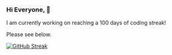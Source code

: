 ### Hi Everyone, 👋

I am currently working on reaching a 100 days of coding streak!

Please see below.

[![GitHub Streak](https://streak-stats.demolab.com?user=MustafaAlomer711&theme=dark)](https://git.io/streak-stats)

<!--
**MustafaAlomer711/MustafaAlomer711** is a ✨ _special_ ✨ repository because its `README.md` (this file) appears on your GitHub profile.

Here are some ideas to get you started:

- 🔭 I’m currently working on ...
- 🌱 I’m currently learning ...
- 👯 I’m looking to collaborate on ...
- 🤔 I’m looking for help with ...
- 💬 Ask me about ...
- 📫 How to reach me: ...
- 😄 Pronouns: ...
- ⚡ Fun fact: ...
-->
